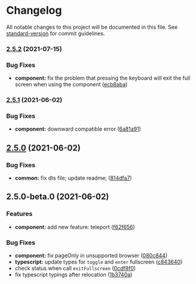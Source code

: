 # Changelog

All notable changes to this project will be documented in this file. See [standard-version](https://github.com/conventional-changelog/standard-version) for commit guidelines.

### [2.5.2](https://github.com/mirari/vue-fullscreen/compare/v2.5.1...v2.5.2) (2021-07-15)


### Bug Fixes

* **component:** fix the problem that pressing the keyboard will exit the full screen when using the component ([ecb8aba](https://github.com/mirari/vue-fullscreen/commit/ecb8aba478c97e491f367b12c2e7d45a1c435c2d))

### [2.5.1](https://github.com/mirari/vue-fullscreen/compare/v2.5.0...v2.5.1) (2021-06-02)


### Bug Fixes

* **component:** downward compatible error ([6a81a91](https://github.com/mirari/vue-fullscreen/commit/6a81a9157b8851a78f6488122fee7909e76f1245))

## [2.5.0](https://github.com/mirari/vue-fullscreen/compare/v2.5.0-beta.0...v2.5.0) (2021-06-02)


### Bug Fixes

* **common:** fix dts file; update readme; ([814dfa7](https://github.com/mirari/vue-fullscreen/commit/814dfa702152abad9c920ab634aaca493ec9fa4d))

## 2.5.0-beta.0 (2021-06-02)


### Features

* **component:** add new feature: teleport ([f62f656](https://github.com/mirari/vue-fullscreen/commit/f62f6568b83f992c923ab5f0726d6215f41e6b6f))


### Bug Fixes

* **component:** fix pageOnly in unsupported browser ([080c844](https://github.com/mirari/vue-fullscreen/commit/080c844570c0e020166c5b3081e8f0d74d2407bd))
* **typescript:** update types for `toggle` and `enter` fullscreen ([c843640](https://github.com/mirari/vue-fullscreen/commit/c8436406b61679465ca4a10bb896354680039fab))
* check status when call `exitFullscreen` ([0cdf8f0](https://github.com/mirari/vue-fullscreen/commit/0cdf8f024bf6623863e2e8bc8cb6d8d94087fcf2))
* fix typescript typings after relocation ([1b3740a](https://github.com/mirari/vue-fullscreen/commit/1b3740a3ff72fcc035c8d5dd1d99dc701a75e16c))
